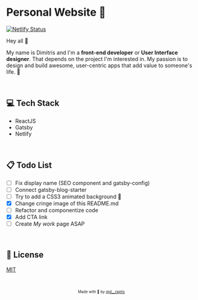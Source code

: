 # Personal Website :metal:
 
[![Netlify Status](https://api.netlify.com/api/v1/badges/3cbc49e7-3482-4147-853a-05f60817bbd5/deploy-status)](https://app.netlify.com/sites/practical-tereshkova-1db2a9/deploys)

Hey all 👋

My name is Dimitris and I'm a **front-end developer** or **User Interface designer**. That depends on the project I'm 
interested in. My passion is to design and build awesome, user-centric apps that add value to someone's life. 🧠

&nbsp;

## :computer: Tech Stack
   - ReactJS 
   - Gatsby
   - Netlify

&nbsp;

## :clipboard: Todo List
- [ ] Fix display name (SEO component and gatsby-config)
- [ ] Connect gatsby-blog-starter
- [ ] Try to add a CSS3 animated background 🌠
- [x] Change cringe image of this README.md
- [ ] Refactor and componentize code
- [x] Add CTA link
- [ ] Create *My work* page ASAP
 
&nbsp;

## :page_with_curl: License

[MIT](https://en.wikipedia.org/wiki/MIT_License)

&nbsp;

<p align="center">
<sub><sup>Made with 🤘 by <a href="https://twitter.com/d__raptis">@d__raptis</a></sup></sub>
</p>
